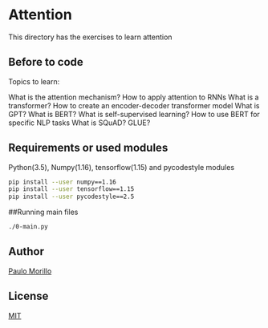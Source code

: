 # Attention

This directory has the exercises to learn attention
## Before to code

Topics to learn:

What is the attention mechanism?
How to apply attention to RNNs
What is a transformer?
How to create an encoder-decoder transformer model
What is GPT?
What is BERT?
What is self-supervised learning?
How to use BERT for specific NLP tasks
What is SQuAD? GLUE?

## Requirements or used modules
Python(3.5), Numpy(1.16), tensorflow(1.15) and pycodestyle modules


```bash
pip install --user numpy==1.16
pip install --user tensorflow==1.15
pip install --user pycodestyle==2.5
```

##Running main files
```bash
./0-main.py

```


## Author
[Paulo Morillo](https://www.linkedin.com/in/paulo-morillo-mu%C3%B1oz-191745143/)

## License
[MIT](https://choosealicense.com/licenses/mit/)
